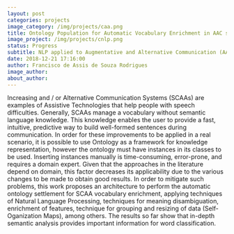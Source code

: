```yaml
---
layout: post
categories: projects
image_category: /img/projects/caa.png
title: Ontology Population for Automatic Vocabulary Enrichment in AAC systems
image_project: /img/projects/cnlp.png
status: Progress
subtitle: NLP applied to Augmentative and Alternative Communication (AAC) Systems
date: 2018-12-21 17:16:00
author: Francisco de Assis de Souza Rodrigues
image_author:
about_author:
---
```


Increasing and / or Alternative Communication Systems (SCAAs) are examples of Assistive Technologies that help people with speech difficulties. Generally, SCAAs manage a vocabulary without semantic language knowledge. This knowledge enables the user to provide a fast, intuitive, predictive way to build well-formed sentences during communication. In order for these improvements to be applied in a real scenario, it is possible to use Ontology as a framework for knowledge representation, however the ontology must have instances in its classes to be used. Inserting instances manually is time-consuming, error-prone, and requires a domain expert. Given that the approaches in the literature depend on domain, this factor decreases its applicability due to the various changes to be made to obtain good results. In order to mitigate such problems, this work proposes an architecture to perform the automatic ontology settlement for SCAA vocabulary enrichment, applying techniques of Natural Language Processing, techniques for meaning disambiguation, enrichment of features, technique for grouping and resizing of data (Self-Oganization Maps), among others. The results so far show that in-depth semantic analysis provides important information for word classification.